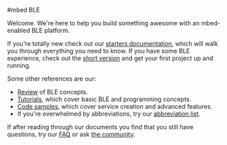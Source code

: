 #mbed BLE

Welcome. We're here to help you build something awesome with an mbed-enabled BLE platform.

If you're totally new check out our [starters documentation](Introduction/BeginnersIntro.md), which will walk you through everything you need to know. If you have some BLE experience, check out the [short version](Introduction/DevIntro.md) and get your first project up and running. 

Some other references are our:

* [Review](Introduction/BLEInDepth.md) of BLE concepts.
* [Tutorials](mbed_Classic/IntroSamples.md), which cover basic BLE and programming concepts.
* [Code samples](Advanced/Overview.md), which cover service creation and advanced features.
* If you're overwhelmed by abbreviations, try our [abbreviation list](Additional/Abbr.md).

If after reading through our documents you find that you still have questions, try our [FAQ](Additional/BLE_FAQ.md) or ask [the community](https://developer.mbed.org/teams/Bluetooth-Low-Energy/community/).